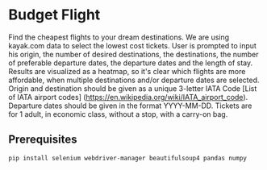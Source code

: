 # Budget Flight
Find the cheapest flights to your dream destinations. We are using kayak.com data to select the lowest cost tickets. User is prompted to input his origin, the number of desired destinations, the destinations, the number of preferable departure dates, the departure dates and the length of stay. Results are visualized as a heatmap, so it's clear which flights are more affordable, when multiple destinations and/or departure dates are selected.
Origin and destination should be given as a unique 3-letter IATA Code [List of IATA airport codes] (https://en.wikipedia.org/wiki/IATA_airport_code). Departure dates should be given in the format YYYY-MM-DD.
Tickets are for 1 adult, in economic class, without a stop, with a carry-on bag.
## Prerequisites
`pip install selenium webdriver-manager beautifulsoup4 pandas numpy`
